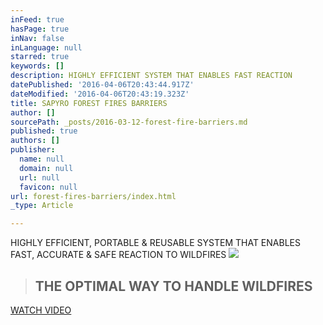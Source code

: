 ```yaml
---
inFeed: true
hasPage: true
inNav: false
inLanguage: null
starred: true
keywords: []
description: HIGHLY EFFICIENT SYSTEM THAT ENABLES FAST REACTION
datePublished: '2016-04-06T20:43:44.917Z'
dateModified: '2016-04-06T20:43:19.323Z'
title: SAPYRO FOREST FIRES BARRIERS
author: []
sourcePath: _posts/2016-03-12-forest-fire-barriers.md
published: true
authors: []
publisher:
  name: null
  domain: null
  url: null
  favicon: null
url: forest-fires-barriers/index.html
_type: Article

---
```

HIGHLY EFFICIENT, PORTABLE & REUSABLE SYSTEM THAT ENABLES FAST, ACCURATE & SAFE REACTION TO WILDFIRES
![](https://the-grid-user-content.s3-us-west-2.amazonaws.com/26aa37c8-e514-4576-a0ad-1aa6421b2495.jpg)

> ## THE OPTIMAL WAY TO HANDLE WILDFIRES

[WATCH VIDEO][0]

[0]: https://www.youtube.com/watch?v=EmsXEMtIszI&nohtml5=False